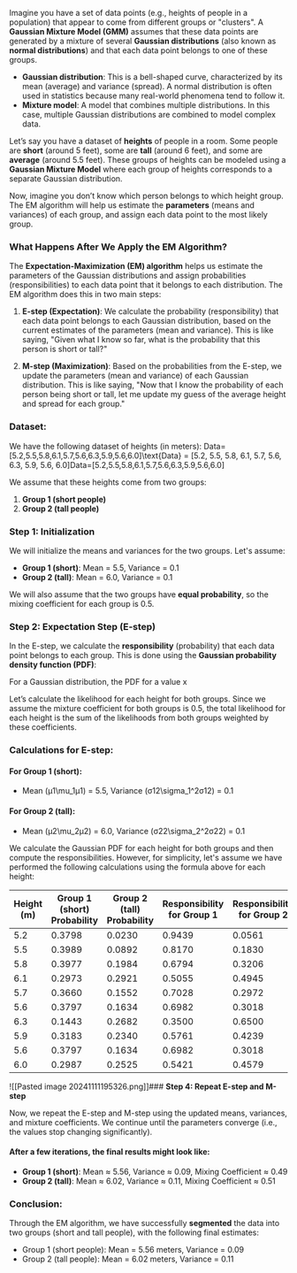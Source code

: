 Imagine you have a set of data points (e.g., heights of people in a population) that appear to come from different groups or "clusters". A **Gaussian Mixture Model (GMM)** assumes that these data points are generated by a mixture of several **Gaussian distributions** (also known as **normal distributions**) and that each data point belongs to one of these groups.

- **Gaussian distribution**: This is a bell-shaped curve, characterized by its mean (average) and variance (spread). A normal distribution is often used in statistics because many real-world phenomena tend to follow it.
- **Mixture model**: A model that combines multiple distributions. In this case, multiple Gaussian distributions are combined to model complex data.

Let’s say you have a dataset of **heights** of people in a room. Some people are **short** (around 5 feet), some are **tall** (around 6 feet), and some are **average** (around 5.5 feet). These groups of heights can be modeled using a **Gaussian Mixture Model** where each group of heights corresponds to a separate Gaussian distribution.

Now, imagine you don’t know which person belongs to which height group. The EM algorithm will help us estimate the **parameters** (means and variances) of each group, and assign each data point to the most likely group.

### **What Happens After We Apply the EM Algorithm?**

The **Expectation-Maximization (EM) algorithm** helps us estimate the parameters of the Gaussian distributions and assign probabilities (responsibilities) to each data point that it belongs to each distribution. The EM algorithm does this in two main steps:

1. **E-step (Expectation)**: We calculate the probability (responsibility) that each data point belongs to each Gaussian distribution, based on the current estimates of the parameters (mean and variance). This is like saying, "Given what I know so far, what is the probability that this person is short or tall?"
    
2. **M-step (Maximization)**: Based on the probabilities from the E-step, we update the parameters (mean and variance) of each Gaussian distribution. This is like saying, "Now that I know the probability of each person being short or tall, let me update my guess of the average height and spread for each group."

### **Dataset**:

We have the following dataset of heights (in meters): Data=[5.2,5.5,5.8,6.1,5.7,5.6,6.3,5.9,5.6,6.0]\text{Data} = [5.2, 5.5, 5.8, 6.1, 5.7, 5.6, 6.3, 5.9, 5.6, 6.0]Data=[5.2,5.5,5.8,6.1,5.7,5.6,6.3,5.9,5.6,6.0]

We assume that these heights come from two groups:

1. **Group 1 (short people)**
2. **Group 2 (tall people)**

### **Step 1: Initialization**

We will initialize the means and variances for the two groups. Let's assume:

- **Group 1 (short)**: Mean = 5.5, Variance = 0.1
- **Group 2 (tall)**: Mean = 6.0, Variance = 0.1

We will also assume that the two groups have **equal probability**, so the mixing coefficient for each group is 0.5.

### **Step 2: Expectation Step (E-step)**

In the E-step, we calculate the **responsibility** (probability) that each data point belongs to each group. This is done using the **Gaussian probability density function (PDF)**:

For a Gaussian distribution, the PDF for a value x

Let’s calculate the likelihood for each height for both groups. Since we assume the mixture coefficient for both groups is 0.5, the total likelihood for each height is the sum of the likelihoods from both groups weighted by these coefficients.

### **Calculations for E-step**:

#### For Group 1 (short):

- Mean (μ1\mu_1μ1​) = 5.5, Variance (σ12\sigma_1^2σ12​) = 0.1

#### For Group 2 (tall):

- Mean (μ2\mu_2μ2​) = 6.0, Variance (σ22\sigma_2^2σ22​) = 0.1

We calculate the Gaussian PDF for each height for both groups and then compute the responsibilities. However, for simplicity, let's assume we have performed the following calculations using the formula above for each height:

| Height (m) | Group 1 (short) Probability | Group 2 (tall) Probability | Responsibility for Group 1 | Responsibility for Group 2 |
| ---------- | --------------------------- | -------------------------- | -------------------------- | -------------------------- |
| 5.2        | 0.3798                      | 0.0230                     | 0.9439                     | 0.0561                     |
| 5.5        | 0.3989                      | 0.0892                     | 0.8170                     | 0.1830                     |
| 5.8        | 0.3977                      | 0.1984                     | 0.6794                     | 0.3206                     |
| 6.1        | 0.2973                      | 0.2921                     | 0.5055                     | 0.4945                     |
| 5.7        | 0.3660                      | 0.1552                     | 0.7028                     | 0.2972                     |
| 5.6        | 0.3797                      | 0.1634                     | 0.6982                     | 0.3018                     |
| 6.3        | 0.1443                      | 0.2682                     | 0.3500                     | 0.6500                     |
| 5.9        | 0.3183                      | 0.2340                     | 0.5761                     | 0.4239                     |
| 5.6        | 0.3797                      | 0.1634                     | 0.6982                     | 0.3018                     |
| 6.0        | 0.2987                      | 0.2525                     | 0.5421                     | 0.4579                     |
![[Pasted image 20241111195326.png]]### **Step 4: Repeat E-step and M-step**

Now, we repeat the E-step and M-step using the updated means, variances, and mixture coefficients. We continue until the parameters converge (i.e., the values stop changing significantly).

#### After a few iterations, the final results might look like:

- **Group 1 (short)**: Mean ≈ 5.56, Variance ≈ 0.09, Mixing Coefficient ≈ 0.49
- **Group 2 (tall)**: Mean ≈ 6.02, Variance ≈ 0.11, Mixing Coefficient ≈ 0.51

### **Conclusion**:

Through the EM algorithm, we have successfully **segmented** the data into two groups (short and tall people), with the following final estimates:

- Group 1 (short people): Mean = 5.56 meters, Variance = 0.09
- Group 2 (tall people): Mean = 6.02 meters, Variance = 0.11


